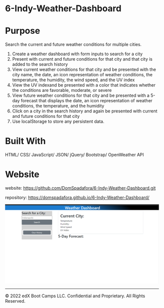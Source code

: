 # 6-Indy-Weather-Dashboard


# Purpose
Search the current and future weather conditions for multiple cities.
1) Create a weather dashboard with form inputs to search for a city
2) Present with current and future conditions for that city and that city is added to the search history
3) View current weather conditions for that city and be presented with the city name, the date, an icon representation of weather conditions, the       temperature, the humidity, the wind speed, and the UV index
4) View the UV indexand be presented with a color that indicates whether the conditions are favorable, moderate, or severe
5) View future weather conditions for that city and be presented with a 5-day forecast that displays the date, an icon representation of weather conditions, the temperature, and the humidity
6) Click on a city in the search history and again be presented with current and future conditions for that city
7) Use localStorage to store any persistent data.

# Built With
HTML/
CSS/
JavaScript/
JSON/
jQuery/
Bootstrap/
OpenWeather API

# Website

website: https://github.com/DomSpadafora/6-Indy-Weather-Dashboard.git

repository: https://domspadafora.github.io/6-Indy-Weather-Dashboard/

![Getting Started](./assets/images/Snapshot%20of%20application.PNG)

- - -
© 2022 edX Boot Camps LLC. Confidential and Proprietary. All Rights Reserved.
